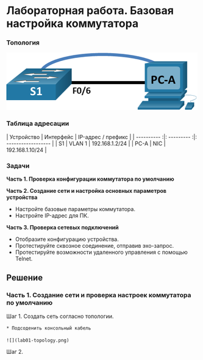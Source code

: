 # Лабораторная работа. Базовая настройка коммутатора

### Топология

![](lab01.png)

### Таблица адресации

| Устройство  | Интерфейс   | IP-адрес / префикс  |
| ---------- :|: --------- :|: ------------------ |
| S1          | VLAN 1      | 192.168.1.2/24      |
| PC-A        | NIC         | 192.168.1.10/24     |

### Задачи
**Часть 1. Проверка конфигурации коммутатора по умолчанию**

**Часть 2. Создание сети и настройка основных параметров устройства**

* Настройте базовые параметры коммутатора.
* Настройте IP-адрес для ПК.

**Часть 3. Проверка сетевых подключений**

* Отобразите конфигурацию устройства.
* Протестируйте сквозное соединение, отправив эхо-запрос.
* Протестируйте возможности удаленного управления с помощью Telnet.


## Решение

### Часть 1. Создание сети и проверка настроек коммутатора по умолчанию

Шаг 1. Создать сеть согласно топологии.

	* Подсоденить консольный кабель
	
	![](lab01-topology.png)
	
Шаг 2. 	